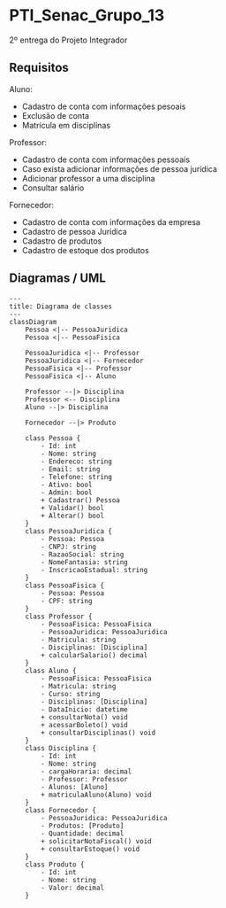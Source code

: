 # PTI_Senac_Grupo_13
2º entrega do Projeto Integrador

## Requisitos
Aluno:
- Cadastro de conta com informações pesoais
- Exclusão de conta
- Matrícula em disciplinas
  
Professor:
- Cadastro de conta com informações pessoais
- Caso exista adicionar informações de pessoa jurídica
- Adicionar professor a uma disciplina
- Consultar salário

Fornecedor:
- Cadastro de conta com informações da empresa
- Cadastro de pessoa Jurídica
- Cadastro de produtos
- Cadastro de estoque dos produtos
   

## Diagramas / UML

```mermaid
---
title: Diagrama de classes
---
classDiagram
    Pessoa <|-- PessoaJuridica
    Pessoa <|-- PessoaFisica

    PessoaJuridica <|-- Professor
    PessoaJuridica <|-- Fornecedor
    PessoaFisica <|-- Professor
    PessoaFisica <|-- Aluno

    Professor --|> Disciplina
    Professor <-- Disciplina
    Aluno --|> Disciplina

    Fornecedor --|> Produto
    
    class Pessoa {
        - Id: int
        - Nome: string
        - Endereco: string
        - Email: string
        - Telefone: string
        - Ativo: bool
        - Admin: bool
        + Cadastrar() Pessoa
        + Validar() bool
        + Alterar() bool
    }
    class PessoaJuridica {
        - Pessoa: Pessoa
        - CNPJ: string
        - RazaoSocial: string
        - NomeFantasia: string
        - InscricaoEstadual: string
    }
    class PessoaFisica {
        - Pessoa: Pessoa
        - CPF: string
    }
    class Professor {
        - PessoaFisica: PessoaFisica
        - PessoaJuridica: PessoaJuridica
        - Matricula: string
        - Disciplinas: [Disciplina]
        + calcularSalario() decimal
    }
    class Aluno {
        - PessoaFisica: PessoaFisica
        - Matricula: string
        - Curso: string
        - Disciplinas: [Disciplina]
        - DataInicio: datetime
        + consultarNota() void
        + acessarBoleto() void
        + consultarDisciplinas() void
    }
    class Disciplina {
        - Id: int
        - Nome: string
        - cargaHoraria: decimal
        - Professor: Professor
        - Alunos: [Aluno]
        + matriculaAluno(Aluno) void
    }
    class Fornecedor {
        - PessoaJuridica: PessoaJuridica
        - Produtos: [Produto]
        - Quantidade: decimal
        + solicitarNotaFiscal() void
        + consultarEstoque() void
    }
    class Produto {
        - Id: int
        - Nome: string
        - Valor: decimal
    }
```
